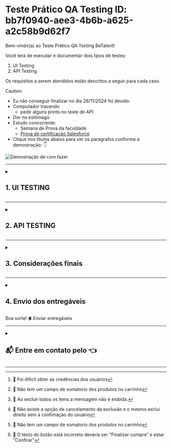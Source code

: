 # Teste Prático QA Testing ID: bb7f0940-aee3-4b6b-a625-a2c58b9d62f7

Bem-vindo(a) ao Teste Prático QA Testing BeTalent!

Você terá de executar e documentar dois tipos de testes:

1. UI Testing
2. API Testing

Os requisitos a serem atendidos estão descritos a seguir para cada caso.

>[!CAUTION]
>
> - Eu não conseguir finalizar no dia 26/11/2024 foi devido:
> - Computador travando
>   - pedir alguns prints no teste de API
> - Dor no estômago
> - Estudo concorrente:
>   - Semana de Prova da faculdade
>   - [Prova de certificação Salesforce](https://www.linkedin.com/feed/update/urn:li:activity:7275676610475798530/)
> - Clique nos titulos abaixo para ver os paragrafos conforme a demostração: :point_down:

<img src="/IMAGEM/demostracao.gif" alt="Demostração de com fazer">

---------------------------------
<details>
  <summary>

## 1. UI TESTING

  </summary>
  A tarefa aqui é testar a plataforma de e-commerce [Sauce Demo](https://www.saucedemo.com) . Suponha que a plataforma
  precisa passar por uma validação completa antes de ser lançada em produção e cabe a você testá-la.

### 1.1 Instruções

- [X] **1.1.1 Crie um plano de testes documentado que cubra os principais fluxos da aplicação**
- [ ] **1.1.2 Execute os testes manualmente e documente os resultados**
- [ ] **1.1.3 Identifique potenciais problemas de UX/UI que poderiam impactar negativamente a experiência do usuário**

### 1.2 Cenários mínimos a serem testados

#### [1.2.1 Login com diferentes tipos de usuários disponíveis](/features/1.2.1%20Login%20com%20diferentes%20tipos%20de%20usuários%20disponíveis.feature)

  ``` Gherkin
  Feature: Login de usuários no sistema
  Como um usuário do sistema
  Quero acessar o sistema com diferentes credenciais
  ```

  Para validar os comportamentos específicos de cada tipo de usuário

  |  ID   |        Usuario          |   Senha      |
  |:-----:|:-----------------------:|:------------:|
  |  01   |      standard_user      | secret_sauce |
  |  02   |     locked_out_user     | secret_sauce |
  |  03   |      problem_user       | secret_sauce |
  |  04   | performance_glitch_user | secret_sauce |
  |  05   |       error_user        | secret_sauce |
  |  06   |       visual_user       | secret_sauce |

 :lady_beetle: Tive dificuldade para obter os usuários e senha para o teste do UI TESTING[^3]
  ![alt text](/IMAGEM/3.1%20dificuldade/Usuario%20e%20%20Senha.png)

##### 1.2.1.1 Login bem-sucedido com usuário padrão

  ``` Gherkin
  Scenario: Login bem-sucedido com usuário padrão
  Given o usuário está na página de login "https://www.saucedemo.com/"
  When ele insere o nome de usuário "standard_user" e a senha "secret_sauce"
  Then ele deve acessar o sistema com sucesso
  ```

  ![standard_user](/IMAGEM/2.1%20Cenario%20UI/Login/standard_user.gif)

##### 1.2.1.2 Login bloqueado com usuário locked_out_user

  ``` Gherkin
  Scenario: Login bloqueado com usuário locked_out_user
  Given o usuário está na página de login "https://www.saucedemo.com/"
  When ele insere o nome de usuário "locked_out_user" e a senha "secret_sauce"
  Then ele deve ver a mensagem "Epic sadface: Sorry, this user has been locked out."
  ```
  
  **Teste Manual**
  ![locked_out_user](/IMAGEM/2.1%20Cenario%20UI/Login/locked_out_user.gif)

  **Teste automatizado Cypress**
  
##### 1.2.1.3 Problemas ao acessar o sistema com usuário problem_user

  ``` Gherkin
  Scenario: Problemas ao acessar o sistema com usuário problem_user
  Given o usuário está na página de login "https://www.saucedemo.com/"
  When ele insere o nome de usuário "problem_user" e a senha "secret_sauce"
  Then o sistema deve apresentar erros de comportamento no acesso
  ```

  ![problem_user](/IMAGEM/2.1%20Cenario%20UI/Login/problem_user.gif)

##### 1.2.1.4 Performance lenta com usuário performance_glitch_user

  ``` Gherkin
  Scenario: Performance lenta com usuário performance_glitch_user
  Given o usuário está na página de login "https://www.saucedemo.com/"
  When ele insere o nome de usuário "performance_glitch_user" e a senha "secret_sauce"
  Then o sistema deve demorar para responder
  ```

  ![performance_glitch_user](/IMAGEM/2.1%20Cenario%20UI/Login/performance_glitch_user.gif)

##### 1.2.1.5 Erros ao acessar com usuário error_user

  ``` Gherkin
  Scenario: Erros ao acessar com usuário error_user
  Given o usuário está na página de login "https://www.saucedemo.com/"
  When ele insere o nome de usuário "error_user" e a senha "secret_sauce"
  Then o sistema deve acessar com erros no comportamento
  ```

  ![error_user](/IMAGEM/2.1%20Cenario%20UI/Login/error_user.gif)

##### 1.2.1.6 Validar impacto visual com usuário visual_user

  ``` Gherkin
  Scenario: Validar impacto visual com usuário visual_user
  Given o usuário está na página de login "https://www.saucedemo.com/"
  When ele insere o nome de usuário "visual_user" e a senha "secret_sauce"
  Then o sistema deve exibir comportamentos ou alterações visuais incomuns
  ```

  ![visual_user](/IMAGEM/2.1%20Cenario%20UI/Login/visual_user.gif)

##### 1.2.1.7 Validar o não preenchimento campo "Nome Usuario"

 ``` Gherkin
  Scenario: Validar o não preenchimento campo "Nome Usuario"
  Given o usuário está na página de login "https://www.saucedemo.com/"
  When ele insere apenas a senha "secret_sauce"
  Then ele deve ver a mensagem "Epic sadface: Username is required"
  ```

##### 1.2.1.8 Validar o não preenchimento campo "Senha"

 ``` Gherkin
  Scenario: Validar o não preenchimento campo "Senha"
  Given o usuário está na página de login "https://www.saucedemo.com/"
  When ele insere o nome de usuário "standard_user" 
  Then ele deve ver a mensagem "Epic sadface: PassWord is required"
  ```

##### 1.2.1.9 Validar o não preenchimento campos "Nome Usuario" e "Senha"

  ``` Gherkin
  Scenario: Validar o não preenchimento campos "Nome Usuario" e "Senha"
  Given o usuário está na página de login "https://www.saucedemo.com/"
  When ele insere o nome de usuário "" e a senha ""
  Thenele deve ver a mensagem "Epic sadface: PassWord is required"
  ```

##### 1.2.1.10 Validar autenticação do usuario invalido

  ``` Gherkin
  Scenario: Validar autenticação do usuario invalido
  Given o usuário está na página de login "https://www.saucedemo.com/"
  When ele insere o nome de usuário "nada" e a senha "pas123"
  Then ele deve ver a mensagem "Epic sadface: Username and password do not match any user in this service"
  ```

#### [1.2.2 Ordenação e filtragem de produtos](/features/1.2.2%20Ordenação%20e%20filtragem%20de%20produtos.feature)

  ``` Gherkin
  Feature: Ordenação e filtragem de produtos
  Como um usuário do sistema
  Quero ordenar e filtrar os produtos
  Para facilitar a busca pelo item desejado
  ```

##### 1.2.2.1 Ordenar produtos por preço ascendente

  ``` Gherkin
  Scenario: Ordenar produtos por preço ascendente
  Given o usuário está na página de listagem de produtos
  When ele seleciona a opção "Preço: menor para maior"
  Then os produtos devem ser exibidos em ordem crescente de preço
  ```

  ![Ordenar produtos por preço ascendente](/IMAGEM/2.1%20Cenario%20UI/Ordenar/Ordenar%20produtos%20por%20preço%20ascendente.gif)

##### 1.2.2.2 Ordenar produtos por preço descendente

  ``` Gherkin
  Scenario: Ordenar produtos por preço descendente
  Given o usuário está na página de listagem de produtos
  When ele seleciona a opção "Preço: maior para menor"
  Then os produtos devem ser exibidos em ordem decrescente de preço
  ```

  ![Ordenar produtos por preçodescendente](/IMAGEM/2.1%20Cenario%20UI/Ordenar/Ordenar%20produtos%20por%20preço%20descendente.gif)

##### 1.2.2.3 Ordenar produtos por nome de A a Z

  ``` Gherkin
  Scenario: Ordenar produtos por nome de A a Z
  Given o usuário está na página de listagem de produtos
  And há produtos com diferentes nomes listados
  When ele seleciona a opção "Nome: A a Z"
  Then os produtos devem ser exibidos em ordem alfabética crescente
  And o primeiro produto deve ter o nome que começa com a menor letra alfabética disponível
  ```

  ![Ordenar produtos por nome de A a Z](/IMAGEM/2.1%20Cenario%20UI/Ordenar/Ordenar%20produtos%20por%20nome%20de%20A%20a%20Z.gif)

##### 1.2.2.4 Ordenar produtos por nome de Z a A

  ``` Gherkin
  Scenario: Ordenar produtos por nome de Z a A
  Given o usuário está na página de listagem de produtos
  And há produtos com diferentes nomes listados
  When ele seleciona a opção "Nome: Z a A"
  Then os produtos devem ser exibidos em ordem alfabética decrescente
  And o primeiro produto deve ter o nome que começa com a maior letra alfabética disponível
  ```

  ![Ordenar produtos por nome de Z a A](/IMAGEM/2.1%20Cenario%20UI/Ordenar/Ordenar%20produtos%20por%20nome%20de%20Z%20a%20A.gif)

#### [1.2.3 Fluxo completo de compra (do carrinho até finalização)](/features/1.2.3%20Fluxo%20completo%20de%20compra%20do%20carrinho%20até%20finalização.feature)

  ``` Gherkin
  Feature: Fluxo completo de compra
  Como um usuário do sistema
  Quero adicionar produtos ao carrinho e finalizar a compra
  Para concluir a minha compra com sucesso
  ```

##### 1.2.3.1 Adicionar produto ao carrinho e finalizar a compra

  ``` Gherkin
  Scenario: Adicionar produto ao carrinho e finalizar a compra
  Given o usuário está na página de listagem de produtos
  And o usuário visualiza produtos disponíveis para compra
  When ele adiciona o produto "Produto A" ao carrinho
  Then o produto "Produto A" deve ser adicionado ao carrinho
  ```

  ![Adicionar produto ao carrinho](/IMAGEM/2.1%20Cenario%20UI/FluxoCompleto/Adicionar%20produto%20ao%20carrinho.gif)

##### 1.2.3.2 Verificar itens no carrinho antes de finalizar a compra

  ``` Gherkin
  Scenario: Verificar itens no carrinho antes de finalizar a compra
  Given o usuário adicionou o "Produto A" ao carrinho
  When ele acessa o carrinho de compras
  Then o carrinho deve exibir o produto "Produto A"
  And o valor total do carrinho deve refletir o preço do "Produto A"
  ```

  ![Verificar itens no carrinho](/IMAGEM/2.1%20Cenario%20UI/FluxoCompleto/Verificar%20itens%20no%20carrinho.gif)

##### 1.2.3.3 Remover produto do carrinho

  ``` Gherkin
  Scenario: Remover produto do carrinho
  Given o usuário tem o produto "Produto A" no carrinho
  When ele remove o "Produto A" do carrinho
  Then o carrinho não deve exibir o produto "Produto A"
  And o valor total do carrinho deve ser atualizado
  ```

  ![Remover produto do carrinho](/IMAGEM/2.1%20Cenario%20UI/FluxoCompleto/Remover%20produto%20do%20carrinho.gif)

##### 1.2.3.4 Finalizar compra com sucesso

  ``` Gherkin
  Scenario: Finalizar compra com sucesso
  Given o usuário tem produtos no carrinho
  When ele clica em "Finalizar compra"
  And ele insere as informações de pagamento e endereço de entrega
  Then a compra deve ser finalizada com sucesso
  And o usuário deve ser redirecionado para a página de confirmação de pedido
  ```

  ![Finalizar compra com sucesso](/IMAGEM/2.1%20Cenario%20UI/FluxoCompleto/)

##### 1.2.3.5 Verificar erro ao tentar finalizar compra sem itens no carrinho

  ``` Gherkin
  Scenario: Verificar erro ao tentar finalizar compra sem itens no carrinho
  Given o usuário não tem produtos no carrinho
  When ele tenta finalizar a compra
  Then ele deve ser informado que o carrinho está vazio
  And a opção de finalizar a compra deve ser desabilitada
  ```

  ![Verificar erro ao tentar finalizar compra sem itens no carrinho](/IMAGEM/2.1%20Cenario%20UI/FluxoCompleto/)

##### 1.2.3.6 Aplicar código de desconto no carrinho

  ``` Gherkin
  Scenario: Aplicar código de desconto no carrinho
  Given o usuário tem o "Produto A" no carrinho
  And ele possui um código de desconto válido
  When ele aplica o código de desconto no carrinho
  Then o valor total do carrinho deve ser reduzido de acordo com o desconto
  And o usuário deve ver o valor do desconto aplicado
  ```

  ![Aplicar código de desconto no carrinho](/IMAGEM/2.1%20Cenario%20UI/FluxoCompleto/)

##### 1.2.3.7 Aplicar código de desconto no carrinho

  ``` Gherkin
  Scenario: Aplicar código de desconto no carrinho
  Given o usuário tem o "Produto A" no carrinho
  And ele possui um código de desconto válido
  When ele aplica o código de desconto no carrinho
  Then o valor total do carrinho deve ser reduzido de acordo com o desconto
  And o usuário deve ver o valor do desconto aplicado
  ```

  ![Aplicar código de desconto no carrinho](/IMAGEM/2.1%20Cenario%20UI/FluxoCompleto/)

##### 1.2.3.8 Confirmar detalhes do pedido após a finalização

  ``` Gherkin
  Scenario: Confirmar detalhes do pedido após a finalização
  Given o usuário finalizou a compra
  When ele visualiza a página de confirmação de pedido
  Then ele deve ver os detalhes do pedido, incluindo os produtos comprados, o valor total e a estimativa de entrega
  ```

  ![Confirmar detalhes do pedido após a finalização](/IMAGEM/2.1%20Cenario%20UI/FluxoCompleto/)

#### [1.2.4 Remoção de itens do carrinho](/features/1.2.4%20Remoção%20de%20itens%20do%20carrinho.feature)

  ``` Gherkin
  Feature: Remoção de itens do carrinho
  Como um usuário do sistema
  Quero remover itens do meu carrinho
  Para atualizar a lista de produtos antes de finalizar a compra
  ```

##### 1.2.4.1 Remover um único item do carrinho

  ``` Gherkin
  Scenario: Remover um único item do carrinho
  Given o usuário tem o produto "Produto A" no carrinho
  When ele clica na opção de remover "Produto A"
  Then o produto "Produto A" deve ser removido do carrinho
  And o carrinho deve ser atualizado para refletir a remoção
  ```

  ![Remover produto do carrinho](/IMAGEM/2.1%20Cenario%20UI/FluxoCompleto/Remover%20produto%20do%20carrinho.gif)

##### 1.2.4.2 Remover múltiplos itens do carrinho

  ``` Gherkin
  Scenario: Remover múltiplos itens do carrinho
  Given o usuário tem os produtos "Produto A" e "Produto B" no carrinho
  When ele remove o "Produto A" e o "Produto B"
  Then o carrinho deve ser vazio
  And o valor total do carrinho deve ser zero
  ```

  ![Remover múltiplos itens do carrinho](/IMAGEM/2.1%20Cenario%20UI/Remover/Remover%20múltiplos%20itens%20do%20carrinho.gif)

##### 1.2.4.3 Verificar atualização do valor após remoção

  ``` Gherkin
  Scenario: Verificar atualização do valor após remoção
  Given o usuário tem os produtos "Produto A" e "Produto B" no carrinho
  And o valor total do carrinho é de R$ 100,00
  When ele remove o "Produto A" do carrinho
  Then o carrinho deve exibir apenas o "Produto B"
  And o valor total do carrinho deve ser ajustado para refletir o preço do "Produto B"
  ```

  :lady_beetle: Não  possui o campo valor total[^1].

  ![campo de somatorio](/IMAGEM/2.1%20Cenario%20UI/BUG/campo%20de%20somatorio.png)

##### 1.2.4.4 Verificar se o carrinho está vazio após remoção de todos os itens

  ``` Gherkin
  Scenario: Verificar se o carrinho está vazio após remoção de todos os itens
  Given o usuário tem produtos no carrinho
  When ele remove todos os itens do carrinho
  Then o carrinho deve estar vazio
  And a mensagem "Seu carrinho está vazio" deve ser exibida
  ```

  :lady_beetle: a mensagem "Seu carrinho está vazio" não esta sendo exibida[^5]
  ![a mensagem "Seu carrinho está vazio" não esta sendo exibida](/IMAGEM/2.1%20Cenario%20UI/BUG/a%20mensagem%20Seu%20carrinho%20está%20vazio%20deve%20ser%20exibida.png)
  
##### 1.2.4.5 Cancelar remoção de item do carrinho

  ``` Gherkin
  Scenario: Cancelar remoção de item do carrinho
  Given o usuário tem o produto "Produto A" no carrinho
  When ele clica na opção de remover "Produto A"
  And escolhe cancelar a remoção
  Then o produto "Produto A" deve permanecer no carrinho
  And o valor total do carrinho não deve ser alterado
  ```

  :lady_beetle:Não foi possivel fazer o cancelamento da Exclusão[^4] [^1]

  ![Cancelar remoção de item do carrinho](/IMAGEM/2.1%20Cenario%20UI/BUG/Cancelar%20remoção%20de%20item%20do%20carrinho.gif)

#### [1.2.5 Navegação entre páginas](/features/1.2.5%20Navegação%20entre%20páginas.feature)

  ``` Gherkin
  Feature: Navegação entre páginas
  Como um usuário do sistema
  Quero navegar entre as diferentes páginas do site
  Para explorar os produtos e realizar minha compra de forma eficiente
  ```

| Local        | Caminho                                               |
|:-------------|:------------------------------------------------------|
| Login        | [saucedemo](https://www.saucedemo.com)                |
| Seu carrinho | [saucedemo/cart](https://www.saucedemo.com/cart.html) |
| Home         | [Home](https://www.saucedemo.com/inventory.html)      |

##### 1.2.5.1 Navegar da página inicial para a listagem de produtos

  ``` Gherkin
  Scenario: Navegar da página inicial para a listagem de produtos
  Given o usuário está na página inicial
  When ele clica no link "Produtos" no menu
  Then ele deve ser redirecionado para a página de listagem de produtos
  ```

  :lady_beetle:

##### 1.2.5.2 Navegar da página de listagem de produtos para a página de detalhes de um produto

  ``` Gherkin
  Scenario: Navegar da página de listagem de produtos para a página de detalhes de um produto
  Given o usuário está na página de listagem de produtos
  And o produto "Produto A" está listado
  When ele clica no produto "Produto A"
  Then ele deve ser redirecionado para a página de detalhes do "Produto A"
  ```

  ![Navegar da página de listagem de produtos para a página de detalhes de um produto](/IMAGEM/2.1%20Cenario%20UI/Navegar/Navegar%20da%20página%20de%20listagem%20de%20produtos%20para%20a%20página%20de%20detalhes%20de%20um%20produto.gif)

##### 1.2.5.3 Navegar de volta da página de detalhes para a página de listagem de produtos

  ``` Gherkin
  Scenario: Navegar de volta da página de detalhes para a página de listagem de produtos
  Given o usuário está na página de detalhes do "Produto A"
  When ele clica no link "Voltar para listagem de produtos"
  Then ele deve ser redirecionado para a página de listagem de produtos
  ```

  ![Navegar de volta da página de detalhes para a página de listagem de produtos](/IMAGEM/2.1%20Cenario%20UI/Navegar/Navegar%20de%20volta%20da%20página%20de%20detalhes%20para%20a%20página%20de%20listagem%20de%20produtos.gif)

##### 1.2.5.4 Navegar do carrinho para a finalização da compra

  ``` Gherkin
  Scenario: Navegar do carrinho para a finalização da compra
  Given o usuário tem itens no carrinho
  When ele clica no botão "Finalizar compra" 
  Then ele deve ser redirecionado para a página de finalização da compra 
  ```

  ![Bug do botão "Finalizar compra"](/IMAGEM/2.1%20Cenario%20UI/BUG/Bug%20do%20botão%20Finalizar%20compra.png)
  :lady_beetle: O texto do botão está incorreto deveria ser "Finalizar compra" e estar "Confirar" [^2]

##### 1.2.5.5 Navegar para a página de ‘login’ a partir da página de carrinho

  ``` Gherkin
  Scenario: Navegar para a página de login a partir da página de carrinho
  Given o usuário não está logado
  When ele clica no botão "Login" na página do carrinho
  Then ele deve ser redirecionado para a página de login
  ```

  :lady_beetle:

##### 1.2.5.6 Verificar navegação para página de confirmação após finalização da compra

  ``` Gherkin
  Scenario: Verificar navegação para página de confirmação após finalização da compra
  Given o usuário finalizou a compra com sucesso
  When ele é redirecionado para a página de confirmação de pedido 
  Then ele deve ver a mensagem de confirmação e os detalhes do pedido 
  ```

  :lady_beetle:

#### [1.2.6 Logout](/features/1.2.6%20Logout.feature)

  ``` Gherkin
  Feature: Logout pelo menu
  Como um usuário autenticado
  Quero realizar logout através do menu
  Para encerrar minha sessão com segurança
  ```

##### 1.2.6.1 Logout com sucesso pelo menu

  ``` Gherkin
  Scenario: Logout com sucesso pelo menu
  Given o usuário está logado no sistema
  And o menu está visível
  When ele clica no menu
  And seleciona a opção "Logout"
  Then ele deve ser redirecionado para a página de login
  And sua sessão deve ser encerrada
  ```

  ![Logout com sucesso pelo menu](/IMAGEM/2.1%20Cenario%20UI/Logout/Logout%20com%20sucesso%20pelo%20menu.gif)

##### 1.2.6.2 Menu não visível para utilizadores não autenticados

  ``` Gherkin
  Scenario: Menu não visível para usuários não autenticados
  Given o usuário não está logado no sistema
  When ele tenta acessar o menu
  Then o menu de logout não deve ser exibido
  ```

  ![Menu não visível para usuários não autenticados](/IMAGEM/2.1%20Cenario%20UI/Logout/Menu%20não%20visível%20para%20usuários%20não%20autenticados.png)

##### 1.2.6.3 Verificar existência da opção de logout no menu

  ``` Gherkin
  Scenario: Verificar existência da opção de logout no menu
  Given o usuário está logado no sistema
  When ele clica no menu
  Then a opção "Logout" deve estar disponível
  ```

  ![Verificar existência da opção de logout no menu](/IMAGEM/2.1%20Cenario%20UI/Logout/Verificar%20existência%20da%20opção%20de%20logout%20no%20menu.gif)

### 1.3 Entregáveis

- [ ] 1.3.1 Documento formatado em Markdown (.md) contendo:
  - [ ] 1.3.1.1 Plano de testes estruturado com casos de teste
  - [ ] 1.3.1.2 Resultados dos testes executados
  - [ ] 1.3.1.3 Sugestões de melhorias de UX/UI
  - [ ] 1.3.1.4 Lista de bugs encontrados (se houver)
  - [ ] 1.3.1.5 Análise de riscos da aplicação

- [ ] 1.3.2 Extras (diferenciais):
  - [ ] 1.3.2.1 Testes de responsividade
  - [ ] 1.3.2.2 Testes de acessibilidade
  - [ ] 1.3.2.3 Sugestões de automação

  ### 1.4 Critérios de avaliação

  - [ ] 1.4.1 Organização e clareza da documentação, dentro dos critérios fornecidos
  - [ ] 1.4.2 Cobertura dos cenários críticos
  - [ ] 1.4.3 Capacidade de identificar eventuais bugs/problemas
  - [ ] 1.4.4 Qualidade das sugestões de melhoria
  - [ ] 1.4.5 Pensamento crítico sobre eventuais riscos e impactos no negócio

### 1.5 Observações

- [X] 1.5.1 A documentação deve ser entregue obrigatoriamente em Markdown (.md)
- [X] 1.5.2 Quando considerar necessário, explique/justifique a suas decisões
- [X] 1.5.3 Inclua prints de tela quando relevante

</details>

---------------------------------
<details>
  <summary>

## 2. API TESTING

  </summary>

  A tarefa aqui é testar a [API do Restful-Booker](https://restful-booker.herokuapp.com), um sistema de reservas de
  hotel. Suponha que a API precisa ser validada antes de ser integrada com o front-end e cabe a você testá-la.

### 2.1 Instruções

- [ ] 2.1.1 Analise a documentação da API fornecida
- [ ] 2.1.2 Crie e execute testes para os endpoints principais
- [ ] 2.1.3 Documente os resultados e comportamentos encontrados

### 2.2 Cenários

- [ ] 2.2.1 Autenticação:
  - [X] [2.2.1.1 Gerar token de
  autenticação](/JSON/2.2%20cenarios%20API/2.2.1.1%20Gerar%20token%20de%20autenticação%20via%20Json.json)
  ![2.2.1.1 Gerar token de autenticação](/IMAGEM/2.2%20cenario%20API/2.2.1.1%20Gerar%20token%20de%20autenticação.png)
  - [ ] 2.2.1.2 Tentar gerar token com credenciais inválidas
- [X] 2.2.2 Gestão de reservas:
  ![Autorização](/IMAGEM/2.2%20cenario%20API/2.2.2%20Gestão%20de%20reservas/Autorização.png)
  - [X] [2.2.2.1 Criar uma nova
  reserva](/JSON/2-2%20cenarios/2.2.2%20Gestão%20de%20reservas/2.2.2.1%20Criar%20uma%20nova%20reserva.json)
  ![Criar uma nova
  reserva](/IMAGEM/2.2%20cenario%20API/2.2.2%20Gestão%20de%20reservas/2.2.2.1%20Criar%20uma%20nova%20reserva.png)
  - [X] [2.2.2.2 Buscar uma reserva
  específica](/JSON/2-2%20cenarios/2.2.2%20Gestão%20de%20reservas/2.2.2.2%20Buscar%20uma%20reserva%20específica.json)
  ![Buscar uma reserva
  específica](/IMAGEM/2.2%20cenario%20API/2.2.2%20Gestão%20de%20reservas/2.2.2.2%20Buscar%20uma%20reserva%20específica.gif)
  - [X] [2.2.2.3 Listar todas as
  reservas](/JSON/2-2%20cenarios/2.2.2%20Gestão%20de%20reservas/2.2.2.3%20Listar%20todas%20as%20reservas.json)
  ![Listar todas as
  reservas](/IMAGEM/2.2%20cenario%20API/2.2.2%20Gestão%20de%20reservas/2.2.2.3%20Listar%20todas%20as%20reservas.gif)
  - [X] 2.2.2.4 Atualizar uma reserva existente
  {[Antes](/JSON/2-2%20cenarios/2.2.2%20Gestão%20de%20reservas/Antes%202.2.2.4%20Atualizar%20uma%20reserva%20existente.json)
  e
  [Depois](/JSON/2-2%20cenarios/2.2.2%20Gestão%20de%20reservas/Depois%202.2.2.4%20Atualizar%20uma%20reserva%20existente.json)}
  ![Antes de Atualizar uma reserva
  existente](/IMAGEM/2.2%20cenario%20API/2.2.2%20Gestão%20de%20reservas/Antes%20de%20Atualizar%20uma%20reserva%20existente.png)
  - [X] 2.2.2.5 Deleter uma reserva
- [ ] 2.2.3 Filtros e buscas:
  - [ ] 2.2.3.1 Buscar reservas por nome
  - [ ] 2.2.3.2 Buscar reservas por data de check-in
  - [ ] 2.2.3.3 Buscar reservas por data de check-out

- [ ] 2.3 Entregáveis:
  - [ ] 2.3.1 Collection contendo:
  - [ ] 2.3.1.1 Todos os requests organizados
  - [ ] 2.3.1.2 Pelo menos um teste para cada request
  - [ ] 2.3.1.3 Variáveis de ambiente configuradas
  - [ ] 2.3.2 Documento em Markdown (.md) contendo:
  - [ ] 2.3.2.1 Lista de cenários testados
  - [ ] 2.3.2.2 Resultados obtidos
  - [ ] 2.3.2.3 Bugs encontrados (se houver)

- [ ] 2.4 Pontos de atenção:
  - [ ] 2.4.1 Tratamento de erros
  - [ ] 2.4.2 Validação de campos obrigatórios
  - [ ] 2.4.3 Formato das datas
  - [ ] 2.4.4 Códigos de resposta HTTP

- [ ] 2.5 Observações:
  - [ ] 2.6.1 Use Postman ou qualquer outra ferramenta da sua preferência
  - [ ] 2.6.2 Documente quaisquer premissas assumidas, se possível

</details>

---------------------------------
<details>
  <summary>

## 3. Considerações finais

  </summary>

  Caso não consiga completar os testes até o prazo definido:

### 3.1 Garanta que tudo que foi construído esteja em funcionamento

### 3.2 Relate na documentação quais foram as dificuldades encontradas

- Tive dificuldade para obter os usuários e senha para o teste do UI TESTING

### 3.3 Documente o que foi implementado e o que ficou pendente

</details>

---------------------------------
<details>
  <summary>

## 4. Envio dos entregáveis

  </summary>
  Os entregáveis de ambos os testes deverão ser hospedados num repositório no seu GitHub. O link do repositório deverá
  ser fornecido por meio deste formulário. Não serão aceitos links de entregáveis enviados por outros meios.
</details>

Boa sorte! 🍀
Enviar entregáveis

---------------------------------

<details>

<summary>

## 📬 Entre em contato pelo :point_left:

</summary>

> [![Telegram](https://img.shields.io/badge/Telegram-000?style=for-the-badge&logo=telegram&logoColor=2CA5E0)](https://t.me/Carlaol) [![WhatsApp](https://img.shields.io/badge/WhatsApp-25D366?style=for-the-badge&logo=whatsapp&logoColor=white)](https://api.whatsapp.com/send?1=pt_BR&phone=5521985745077) [![Gmail](https://img.shields.io/badge/Gmail-333333?style=for-the-badge&logo=gmail&logoColor=red)](mailto:carlostecnico@mail.com) [![X](https://img.shields.io/badge/X-000?style=for-the-badge&logo=x)](https://x.com/Carlao_Me_Ajuda) [![Instagram](https://img.shields.io/badge/-Instagram-%23E4405F?style=for-the-badge&logo=instagram&logoColor=white)](https://www.instagram.com/carlao.me.ajuda/) [![LinkedIn](https://img.shields.io/badge/LinkedIn-0077B5?style=for-the-badge&logo=linkedin&logoColor=white)](https://www.linkedin.com/in/carlos-eduardo-dos-s-figueiredo/)  [![GitHub](https://img.shields.io/badge/GitHub-100000?style=for-the-badge&logo=github&logoColor=white)](https://github.com/carloseduardonit/) [![Discord](https://img.shields.io/badge/Discord-7289DA?style=for-the-badge&logo=discord&logoColor=white)](https://discord.com/channels/@carloseduardonit/) ![Slack](https://img.shields.io/badge/Slack-4A154B?style=for-the-badge&logo=slack&logoColor=white)

</details>

---------------------------------
[^1]::lady_beetle: Não tem um campo de somatorio dos produtos no carrinho
[^2]::lady_beetle: O texto do botão está incorreto deveria ser "Finalizar compra" e estar "Confirar"
[^3]::lady_beetle: Foi dificil obter as credências dos usuários
[^4]::lady_beetle: Não existe a opção de cancelamento da exclusão e o mesmo exclui direito sem a confimação do usuário
[^5]::lady_beetle: Ao excluir todos os itens a mensagem não é exibida.

